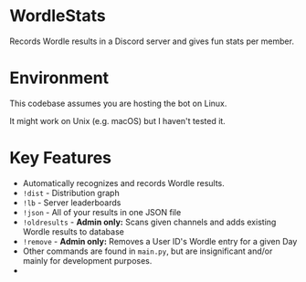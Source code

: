 # WordleStats
Records Wordle results in a Discord server and gives fun stats per member.

# Environment
This codebase assumes you are hosting the bot on Linux.

It might work on Unix (e.g. macOS) but I haven't tested it.

# Key Features
- Automatically recognizes and records Wordle results.
- `!dist` - Distribution graph
- `!lb` - Server leaderboards
- `!json` - All of your results in one JSON file
- `!oldresults` - **Admin only:** Scans given channels and adds existing Wordle results to database
- `!remove` - **Admin only:** Removes a User ID's Wordle entry for a given Day
- Other commands are found in `main.py`, but are insignificant and/or mainly for development purposes.
- 